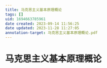 ```yaml
---
title: 马克思主义基本原理概论
tags: []
uid: 1694663785961
date created: 2023-09-14 11:56:25
date updated: 2023-11-28 11:27:05
annotation-target: 马克思主义基本原理概论.pdf
---
```


# 马克思主义基本原理概论
